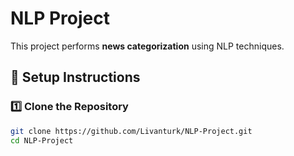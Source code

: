 # NLP Project

This project performs **news categorization** using NLP techniques.

## 📌 Setup Instructions

### 1️⃣ Clone the Repository
```bash
git clone https://github.com/Livanturk/NLP-Project.git
cd NLP-Project
